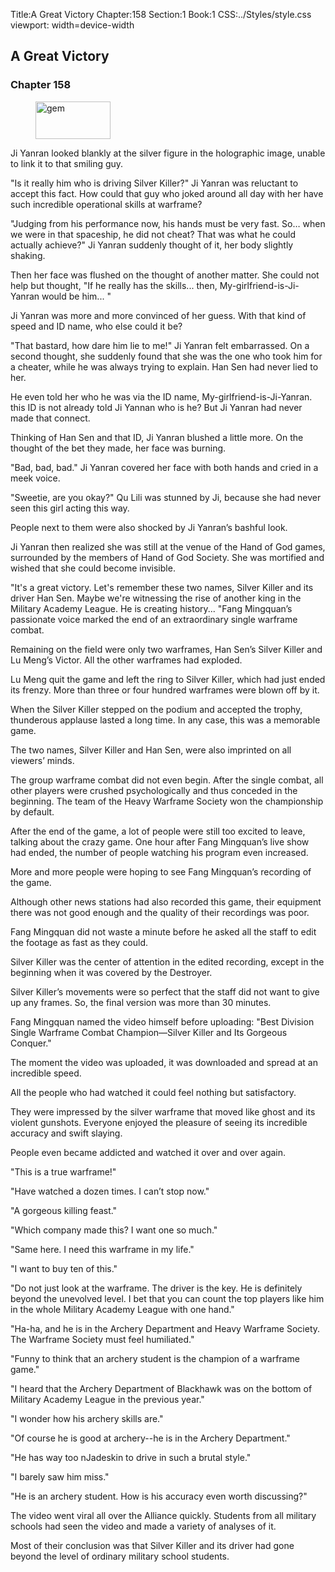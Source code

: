 Title:A Great Victory 
Chapter:158 
Section:1 
Book:1 
CSS:../Styles/style.css 
viewport: width=device-width
  
## A Great Victory
### Chapter 158
  
<figure>
	<img src="../Images/gem.gif" alt="gem" id="gem" width="120" height="60" />
</figure>
  

  
Ji Yanran looked blankly at the silver figure in the holographic image, unable to link it to that smiling guy.

"Is it really him who is driving Silver Killer?" Ji Yanran was reluctant to accept this fact. How could that guy who joked around all day with her have such incredible operational skills at warframe?

"Judging from his performance now, his hands must be very fast. So… when we were in that spaceship, he did not cheat? That was what he could actually achieve?" Ji Yanran suddenly thought of it, her body slightly shaking.

Then her face was flushed on the thought of another matter. She could not help but thought, "If he really has the skills... then, My-girlfriend-is-Ji-Yanran would be him... "

Ji Yanran was more and more convinced of her guess. With that kind of speed and ID name, who else could it be?

"That bastard, how dare him lie to me!" Ji Yanran felt embarrassed. On a second thought, she suddenly found that she was the one who took him for a cheater, while he was always trying to explain. Han Sen had never lied to her.

He even told her who he was via the ID name, My-girlfriend-is-Ji-Yanran. this ID is not already told Ji Yannan who is he? But Ji Yanran had never made that connect.

Thinking of Han Sen and that ID, Ji Yanran blushed a little more. On the thought of the bet they made, her face was burning.

"Bad, bad, bad." Ji Yanran covered her face with both hands and cried in a meek voice.

"Sweetie, are you okay?" Qu Lili was stunned by Ji, because she had never seen this girl acting this way.

People next to them were also shocked by Ji Yanran’s bashful look.

Ji Yanran then realized she was still at the venue of the Hand of God games, surrounded by the members of Hand of God Society. She was mortified and wished that she could become invisible.

"It's a great victory. Let's remember these two names, Silver Killer and its driver Han Sen. Maybe we're witnessing the rise of another king in the Military Academy League. He is creating history... "Fang Mingquan’s passionate voice marked the end of an extraordinary single warframe combat.

Remaining on the field were only two warframes, Han Sen’s Silver Killer and Lu Meng’s Victor. All the other warframes had exploded.

Lu Meng quit the game and left the ring to Silver Killer, which had just ended its frenzy. More than three or four hundred warframes were blown off by it.

When the Silver Killer stepped on the podium and accepted the trophy, thunderous applause lasted a long time. In any case, this was a memorable game.

The two names, Silver Killer and Han Sen, were also imprinted on all viewers’ minds.

The group warframe combat did not even begin. After the single combat, all other players were crushed psychologically and thus conceded in the beginning. The team of the Heavy Warframe Society won the championship by default.

After the end of the game, a lot of people were still too excited to leave, talking about the crazy game. One hour after Fang Mingquan’s live show had ended, the number of people watching his program even increased.

More and more people were hoping to see Fang Mingquan’s recording of the game.

Although other news stations had also recorded this game, their equipment there was not good enough and the quality of their recordings was poor.

Fang Mingquan did not waste a minute before he asked all the staff to edit the footage as fast as they could.

Silver Killer was the center of attention in the edited recording, except in the beginning when it was covered by the Destroyer.

Silver Killer’s movements were so perfect that the staff did not want to give up any frames. So, the final version was more than 30 minutes.

Fang Mingquan named the video himself before uploading: "Best Division Single Warframe Combat Champion—Silver Killer and Its Gorgeous Conquer."

The moment the video was uploaded, it was downloaded and spread at an incredible speed.

All the people who had watched it could feel nothing but satisfactory.

They were impressed by the silver warframe that moved like ghost and its violent gunshots. Everyone enjoyed the pleasure of seeing its incredible accuracy and swift slaying.

People even became addicted and watched it over and over again.

"This is a true warframe!"

"Have watched a dozen times. I can’t stop now."

"A gorgeous killing feast."

"Which company made this? I want one so much."

"Same here. I need this warframe in my life."

"I want to buy ten of this."

"Do not just look at the warframe. The driver is the key. He is definitely beyond the unevolved level. I bet that you can count the top players like him in the whole Military Academy League with one hand."

"Ha-ha, and he is in the Archery Department and Heavy Warframe Society. The Warframe Society must feel humiliated."

"Funny to think that an archery student is the champion of a warframe game."

"I heard that the Archery Department of Blackhawk was on the bottom of Military Academy League in the previous year."

"I wonder how his archery skills are."

"Of course he is good at archery--he is in the Archery Department."

"He has way too nJadeskin to drive in such a brutal style."

"I barely saw him miss."

"He is an archery student. How is his accuracy even worth discussing?"

The video went viral all over the Alliance quickly. Students from all military schools had seen the video and made a variety of analyses of it.

Most of their conclusion was that Silver Killer and its driver had gone beyond the level of ordinary military school students.
